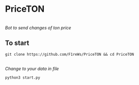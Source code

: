 # PriceTON
<br>
<i>Bot to send changes of ton price</i>

## To start
<pre><code>git clone https://github.com/F1reWs/PriceTON && cd PriceTON</code></pre>
<br>
<i>Change to your data in file</i>
<br>
<pre><code>python3 start.py</code></pre>
